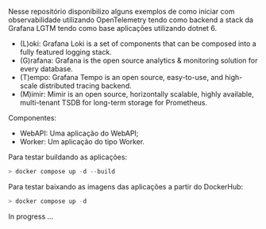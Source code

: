 Nesse repositório disponibilizo alguns exemplos de como iniciar com observabilidade utilizando OpenTelemetry tendo como backend a stack da Grafana LGTM tendo como base aplicações utilizando dotnet 6.

- (L)oki: Grafana Loki is a set of components that can be composed into a fully featured logging stack.
- (G)rafana: Grafana is the open source analytics & monitoring solution for every database.
- (T)empo: Grafana Tempo is an open source, easy-to-use, and high-scale distributed tracing backend.
- (M)imir: Mimir is an open source, horizontally scalable, highly available, multi-tenant TSDB for long-term storage for Prometheus.

Componentes:
- WebAPI: Uma aplicação do WebAPI;
- Worker: Um aplicação do tipo Worker.

Para testar buildando as aplicações:

```powershell
> docker compose up -d --build
```

Para testar baixando as imagens das aplicações a partir do DockerHub:
```powershell
> docker compose up -d
```

 In progress ...